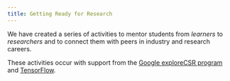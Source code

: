 ```yaml
---
title: Getting Ready for Research
---
```


We have created a series of activities to mentor students from _learners_ to _researchers_ and to connect them with peers in industry and research careers.

These activities occur with support from the [Google exploreCSR program](https://research.google/outreach/explore-csr/) and [TensorFlow](https://blog.tensorflow.org/2022/02/exploreCSR-awards-highlights.html).
